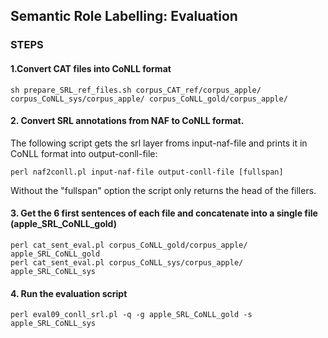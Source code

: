 
## Semantic Role Labelling: Evaluation

### STEPS

#### 1.Convert CAT files into CoNLL format

````shell
sh prepare_SRL_ref_files.sh corpus_CAT_ref/corpus_apple/ corpus_CoNLL_sys/corpus_apple/ corpus_CoNLL_gold/corpus_apple/
````

#### 2. Convert SRL annotations from NAF to CoNLL format.

The following script gets the srl layer froms input-naf-file and prints it in CoNLL format into output-conll-file:

````shell
perl naf2conll.pl input-naf-file output-conll-file [fullspan]
````

Without the "fullspan" option the script only returns the head of the fillers.


#### 3. Get the 6 first sentences of each file and concatenate into a single file (apple_SRL_CoNLL_gold)

````shell
perl cat_sent_eval.pl corpus_CoNLL_gold/corpus_apple/ apple_SRL_CoNLL_gold
perl cat_sent_eval.pl corpus_CoNLL_sys/corpus_apple/ apple_SRL_CoNLL_sys
````

#### 4. Run the evaluation script

````shell
perl eval09_conll_srl.pl -q -g apple_SRL_CoNLL_gold -s apple_SRL_CoNLL_sys
````